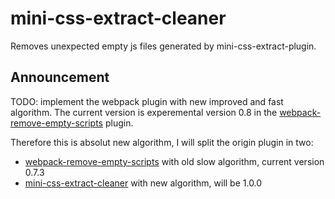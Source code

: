 # mini-css-extract-cleaner
Removes unexpected empty js files generated by mini-css-extract-plugin.

## Announcement
TODO: implement the webpack plugin with new improved and fast algorithm.
The current version is experemental version 0.8 in the [webpack-remove-empty-scripts](https://github.com/webdiscus/webpack-remove-empty-scripts) plugin.

Therefore this is absolut new algorithm, I will split the origin plugin in two:
- [webpack-remove-empty-scripts](https://github.com/webdiscus/webpack-remove-empty-scripts) with old slow algorithm, current version 0.7.3
- [mini-css-extract-cleaner](https://github.com/webdiscus/mini-css-extract-cleaner) with new algorithm, will be 1.0.0
